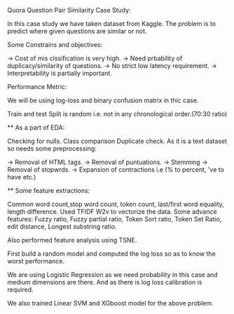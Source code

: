 Quora Question Pair Similarity Case Study:

In this case study we have taken dataset from Kaggle. The problem is to predict where given questions are similar or not.

Some Constrains and objectives:

-> Cost of mis clssification is very high. -> Need prbability of duplicacy/similarity of questions. -> No strict low latency requirement. -> Interpretability is partially important.

Performance Metric:

We will be using log-loss and binary confusion matrix in thic case.

Train and test Split is random i.e. not in any chronological order.(70:30 ratio)

** As a part of EDA:

Checking for nulls.
Class comparison
Duplicate check.
As it is a text dataset so needs some preprocessing:

-> Removal of HTML tags. -> Removal of puntuations. -> Stemming -> Removal of stopwrds. -> Expansion of contractions i.e (% to percent, 've to have etc.)

** Some feature extractions:

Common word count,stop word count, token count, last/first word equality, length difference. Used TFIDF W2v to vectorize the data. Some advance features: Fuzzy ratio, Fuzzy partial ratio, Token Sort ratio, Token Set Ratio, edit distance, Longest substring ratio.

Also performed feature analysis using TSNE.

First build a random model and computed the log loss so as to know the worst performance.

We are using Logistic Regression as we need probability in this case and medium dimensions are there. And as there is log loss calibration is required.

We also trained Linear SVM and XGboost model for the above problem.